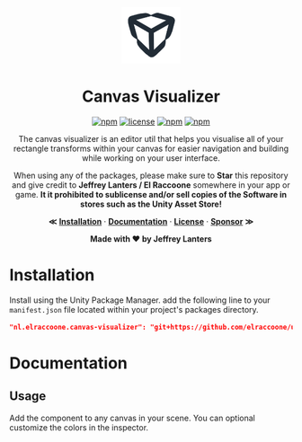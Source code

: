<div align="center">

<img src="https://raw.githubusercontent.com/elraccoone/unity-canvas-visualizer/master/.github/WIKI/logo.jpg" height="100px"></br>

# Canvas Visualizer

[![npm](https://img.shields.io/badge/upm-1.4.0-232c37.svg?style=for-the-badge)]()
[![license](https://img.shields.io/badge/license-Custom-%23ecc531.svg?style=for-the-badge)](./LICENSE.md)
[![npm](https://img.shields.io/badge/sponsor-donate-E12C9A.svg?style=for-the-badge)](https://paypal.me/jeffreylanters)
[![npm](https://img.shields.io/github/stars/elraccoone/unity-canvas-visualizer.svg?style=for-the-badge)]()

The canvas visualizer is an editor util that helps you visualise all of your rectangle transforms within your canvas for easier navigation and building while working on your user interface.

When using any of the packages, please make sure to **Star** this repository and give credit to **Jeffrey Lanters / El Raccoone** somewhere in your app or game. **It it prohibited to sublicense and/or sell copies of the Software in stores such as the Unity Asset Store!**

**&Lt;**
[**Installation**](#installation) &middot;
[**Documentation**](#documentation) &middot;
[**License**](./LICENSE.md) &middot;
[**Sponsor**](https://paypal.me/jeffreylanters)
**&Gt;**

**Made with &hearts; by Jeffrey Lanters**

</div>

# Installation

Install using the Unity Package Manager. add the following line to your `manifest.json` file located within your project's packages directory.

```json
"nl.elraccoone.canvas-visualizer": "git+https://github.com/elraccoone/unity-canvas-visualizer"
```

# Documentation

## Usage

Add the component to any canvas in your scene. You can optional customize the colors in the inspector.
